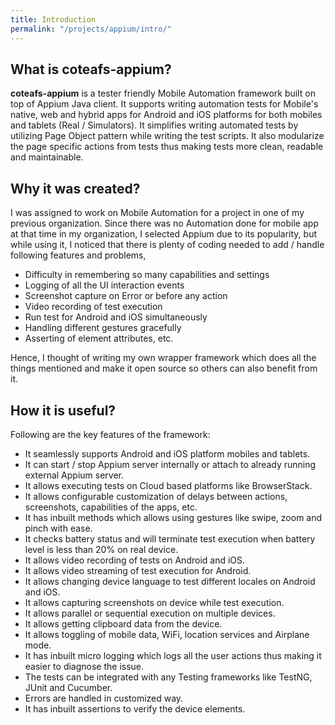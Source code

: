 ```yaml
---
title: Introduction
permalink: "/projects/appium/intro/"
---
```


## What is coteafs-appium?

**coteafs-appium** is a tester friendly Mobile Automation framework built on top of Appium Java client. It supports writing automation tests for Mobile's native, web and hybrid apps for Android and iOS platforms for both mobiles and tablets (Real / Simulators). It simplifies writing automated tests by utilizing Page Object pattern while writing the test scripts. It also modularize the page specific actions from tests thus making tests more clean, readable and maintainable.

## Why it was created?

I was assigned to work on Mobile Automation for a project in one of my previous organization. Since there was no Automation done for mobile app at that time in my organization, I selected Appium due to its popularity, but while using it, I noticed that there is plenty of coding needed to add / handle following features and problems,

- Difficulty in remembering so many capabilities and settings
- Logging of all the UI interaction events
- Screenshot capture on Error or before any action
- Video recording of test execution
- Run test for Android and iOS simultaneously
- Handling different gestures gracefully
- Asserting of element attributes, etc.

Hence, I thought of writing my own wrapper framework which does all the things mentioned and make it open source so others can also benefit from it.

## How it is useful?

Following are the key features of the framework:

- It seamlessly supports Android and iOS platform mobiles and tablets.
- It can start / stop Appium server internally or attach to already running external Appium server.
- It allows executing tests on Cloud based platforms like BrowserStack.
- It allows configurable customization of delays between actions, screenshots, capabilities of the apps, etc.
- It has inbuilt methods which allows using gestures like swipe, zoom and pinch with ease.
- It checks battery status and will terminate test execution when battery level is less than 20% on real device.
- It allows video recording of tests on Android and iOS.
- It allows video streaming of test execution for Android.
- It allows changing device language to test different locales on Android and iOS.
- It allows capturing screenshots on device while test execution.
- It allows parallel or sequential execution on multiple devices.
- It allows getting clipboard data from the device.
- It allows toggling of mobile data, WiFi, location services and Airplane mode.
- It has inbuilt micro logging which logs all the user actions thus making it easier to diagnose the issue.
- The tests can be integrated with any Testing frameworks like TestNG, JUnit and Cucumber.
- Errors are handled in customized way.
- It has inbuilt assertions to verify the device elements.

